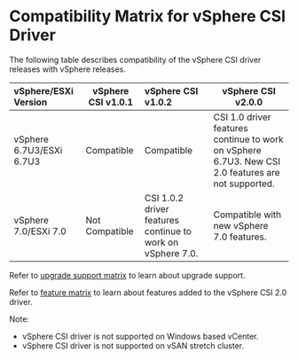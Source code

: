 # Compatibility Matrix for vSphere CSI Driver

The following table describes compatibility of the vSphere CSI driver releases with vSphere releases.

| vSphere/ESXi  Version    | vSphere CSI v1.0.1 | vSphere CSI v1.0.2                                         | vSphere CSI v2.0.0                                           |
| :----------------------- | ------------------ | :--------------------------------------------------------- | ------------------------------------------------------------ |
| vSphere 6.7U3/ESXi 6.7U3 | Compatible         | Compatible                                                 | CSI 1.0 driver features continue to work on vSphere 6.7U3. New CSI 2.0 features are not supported. |
| vSphere 7.0/ESXi 7.0     | Not Compatible     | CSI 1.0.2 driver features continue to work on vSphere 7.0. | Compatible with new vSphere 7.0 features.                    |

Refer to [upgrade support matrix](upgrade_support_matrix.md) to learn about upgrade support.

Refer to [feature matrix](supported_features_matrix.md) to learn about features added to the vSphere CSI 2.0 driver.

Note:

* vSphere CSI driver is not supported on Windows based vCenter.
* vSphere CSI driver is not supported on vSAN stretch cluster.
